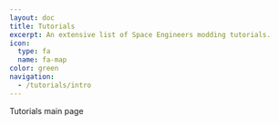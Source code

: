```yaml
---
layout: doc
title: Tutorials
excerpt: An extensive list of Space Engineers modding tutorials.
icon:
  type: fa
  name: fa-map
color: green
navigation:
  - /tutorials/intro
---
```


Tutorials main page